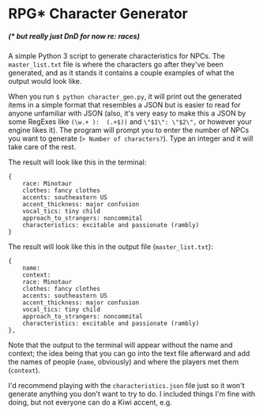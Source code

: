 # RPG* Character Generator
##### (* but really just DnD for now re: races)

A simple Python 3 script to generate characteristics for NPCs.
The `master_list.txt` file is where the characters go after they've been generated, and as it stands it contains a couple examples of what the output would look like. 

When you run `$ python character_gen.py`, it will print out the generated items in a simple format that resembles a JSON but is easier to read for anyone unfamiliar with JSON (also, it's very easy to make this a JSON by some RegExes like `(\w.+ ):  (.+$))` and `\"$1\": \"$2\",` or however your engine likes it). The program will prompt you to enter the number of NPCs you want to generate (`> Number of characters?`). Type an integer and it will take care of the rest.

The result will look like this in the terminal:
```
{
	race: Minotaur
	clothes: fancy clothes
	accents: southeastern US
	accent_thickness: major confusion
	vocal_tics: tiny child
	approach_to_strangers: noncommital
	characteristics: excitable and passionate (rambly)
}
```

The result will look like this in the output file (`master_list.txt`):
```
{
	name: 
	context: 
	race: Minotaur
	clothes: fancy clothes
	accents: southeastern US
	accent_thickness: major confusion
	vocal_tics: tiny child
	approach_to_strangers: noncommital
	characteristics: excitable and passionate (rambly)
},
```

Note that the output to the terminal will appear without the name and context; the idea being that you can go into the text file afterward and add the names of people (`name`, obviously) and where the players met them (`context`).

I'd recommend playing with the `characteristics.json` file just so it won't generate anything you don't want to try to do. I included things I'm fine with doing, but not everyone can do a Kiwi accent, e.g.